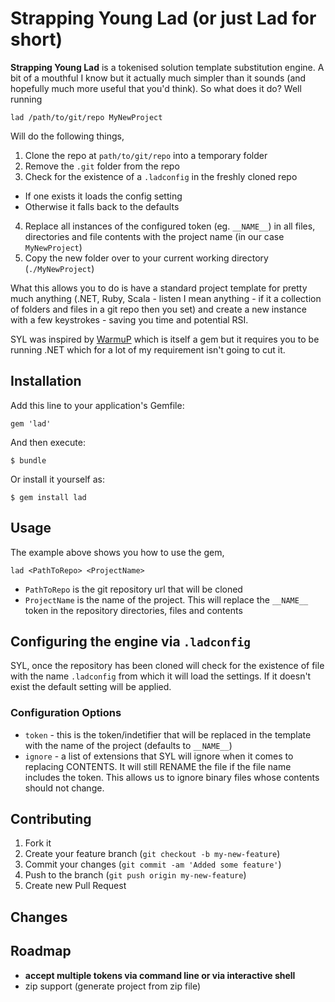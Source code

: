 # Strapping Young Lad (or just Lad for short)

__Strapping Young Lad__ is a tokenised solution template substitution engine.  A bit of a mouthful I know but it actually much simpler than it sounds (and hopefully much more useful that you'd think).  So what does it do?  Well running

    lad /path/to/git/repo MyNewProject

Will do the following things,

1. Clone the repo at `path/to/git/repo` into a temporary folder
2. Remove the `.git` folder from the repo
3. Check for the existence of a `.ladconfig` in the freshly cloned repo
  - If one exists it loads the config setting
  - Otherwise it falls back to the defaults
4. Replace all instances of the configured token (eg. `__NAME__`) in all files, directories and file contents with the project name (in our case `MyNewProject`)
5. Copy the new folder over to your current working directory (`./MyNewProject`)

What this allows you to do is have a standard project template for pretty much anything (.NET, Ruby, Scala - listen I mean anything - if it a collection of folders and files in a git repo then you set) and create a new instance with a few keystrokes - saving you time and potential RSI.

SYL was inspired by [WarmuP](https://github.com/chucknorris/warmup) which is itself a gem but it requires you to be running .NET which for a lot of my requirement isn't going to cut it.

## Installation

Add this line to your application's Gemfile:

    gem 'lad'

And then execute:

    $ bundle

Or install it yourself as:

    $ gem install lad

## Usage

The example above shows you how to use the gem,

    lad <PathToRepo> <ProjectName>

- `PathToRepo` is the git repository url that will be cloned
- `ProjectName` is the name of the project.  This will replace the `__NAME__` token in the repository directories, files and contents

## Configuring the engine via `.ladconfig`

SYL, once the repository has been cloned will check for the existence of file with the name `.ladconfig` from which it will load the settings.  If it doesn't exist the default setting will be applied.

### Configuration Options

- `token` - this is the token/indetifier that will be replaced in the template with the name of the project (defaults to `__NAME__`)
- `ignore` - a list of extensions that SYL will ignore when it comes to replacing CONTENTS.  It will still RENAME the file if the file name includes the token.  This allows us to ignore binary files whose contents should not change.

## Contributing

1. Fork it
2. Create your feature branch (`git checkout -b my-new-feature`)
3. Commit your changes (`git commit -am 'Added some feature'`)
4. Push to the branch (`git push origin my-new-feature`)
5. Create new Pull Request

## Changes

## Roadmap

- __accept multiple tokens via command line or via interactive shell__
- zip support (generate project from zip file)
